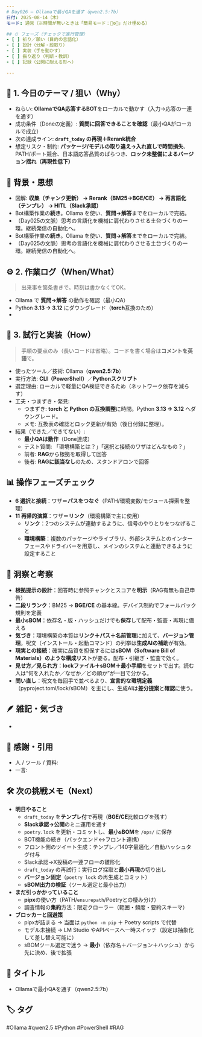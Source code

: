 ```yaml
---
# Day026 — Ollamaで最小QAを通す（qwen2.5:7b）
日付: 2025-08-14（木）  
モード: 通常（※時間が無いときは「簡易モード：🎯⚙️🔁」だけ埋める）

## ⏱ フェーズ（チェックで進行管理）
- [ ] 祈り／願い（目的の言語化）
- [ ] 設計（分解・段取り）
- [ ] 実装（手を動かす）
- [ ] 振り返り（判断・教訓）
- [ ] 記録（公開に耐える形へ）

---
```


## 🎯 1. 今日のテーマ / 狙い（Why）
- ねらい: **OllamaでQA応答するBOT**をローカルで動かす（入力→応答の一連を通す）
- 成功条件（Doneの定義）: **質問に回答できることを確認**（最小QAがローカルで成立）
- 次の達成ライン: **`draft_today` の再現＋Rerank統合**
- 想定リスク・制約: **パッケージ/モデルの取り違え→入れ直しで時間損失**、PATH/ポート競合、日本語応答品質のばらつき、**ロック未整備によるバージョン揺れ（再現性低下）**

## 🧠 背景・思想
- 図解: **収集（チャンク更新） → Rerank（BM25→BGE/CE） → 再言語化（テンプレ） → HITL（Slack承認）**
- Bot構築作業の**続き**。Ollama を使い、**質問→解答**までをローカルで完結。
- （Day025の文脈）思考の言語化を機械に肩代わりさせる土台づくりの一環。継続発信の自動化へ。
- Bot構築作業の**続き**。Ollama を使い、**質問→解答**までをローカルで完結。
- （Day025の文脈）思考の言語化を機械に肩代わりさせる土台づくりの一環。継続発信の自動化へ。

## ⚙️ 2. 作業ログ（When/What）
> 出来事を箇条書きで。時刻は書かなくてOK。
- Ollama で **質問→解答** の動作を確認（最小QA）
- Python **3.13 → 3.12** にダウングレード（**torch**互換のため）
-

## 🧪 3. 試行と実装（How）
> 手順の要点のみ（長いコードは省略）。コードを書く場合は**コメントを英語**で。
- 使ったツール／技術: Ollama（**qwen2.5:7b**）
- 実行方法: **CLI（PowerShell）**／**Pythonスクリプト**
- 選定理由: ローカルで軽量にQA検証できるため（ネットワーク依存を減らす）
- 工夫・つまずき・発見:
  - つまずき: **torch と Python の互換調整**に時間。Python **3.13 → 3.12** へダウングレード。
  - メモ: 互換表の確認とロック更新が有効（後日付録に整理）。
- 結果（できた／できてない）:
  - **最小QAは動作**（Done達成）
  - テスト質問: 「環境構築とは？」「選択と接続のワザはどんなもの？」
  - 前者: **RAG**から根拠を取得して回答
  - 後者: **RAGに該当なし**のため、スタンドアロンで回答

## 📊 操作フェーズチェック
- **6 選択と接続**：ワザ＝**パスをつなぐ**（PATH/環境変数/モジュール探索を整理）
- **11 再帰的演算**：ワザ＝**リンク**（環境構築で主に使用）
  - **リンク**：2つのシステムが連動するように、信号のやりとりをつなげること
  - **環境構築**：複数のパッケージやライブラリ、外部システムとのインターフェースやドライバーを用意し、メインのシステムと連動できるように設定すること

## 🔁 洞察と考察
- **根拠提示の設計**：回答時に参照チャンクとスコアを**明示**（RAG有無も自己申告）
- **二段リランク**：BM25 → **BGE/CE** の基本線。デバイス制約でフォールバック規則を定義
- **最小sBOM**：依存名・版・ハッシュだけでも**保存**して配布・監査・再現に備える
- **気づき**：環境構築の本質は**リンク＋パス＋名前管理**に加えて、**バージョン管理**。呪文（インストール・起動コマンド）の列挙は**生成AIの補助**が有効。
- **現実との接続**：確実に品質を担保するには**sBOM（Software Bill of Materials）**のような**構成リスト**が要る。配布・引継ぎ・監査で効く。
- **見せ方／見られ方**：**lockファイル＋sBOM＋最小手順**をセットで出す。読む人は“何を入れたか／なぜか／どの順か”が一目で分かる。
- **問い直し**：呪文を毎回手で並べるより、**宣言的な環境定義**（pyproject.toml/lock/sBOM）を主にし、生成AIは**差分提案**と**確認**に使う。

## 🪶 雑記・気づき
-

## 🙏 感謝・引用
- 人 / ツール / 資料:
- 一言:

## 🛠 次の挑戦メモ（Next）
- **明日やること**
  - `draft_today` を**テンプレ付**で再現（**BGE/CE**比較ログを残す）
  - **Slack承認→公開**のミニ運用を通す
  - `poetry.lock` を更新・コミットし、**最小sBOM**を `/ops/` に保存
  - BOT機能の続き（バックエンド↔フロント連携）
  - フロント側のツイート生成：テンプレ／140字最適化／自動ハッシュタグ付与
  - Slack承認→X投稿の一連フローの雛形化
  - `draft_today` の再試行：実行ログ採取と**最小再現**の切り出し
  - **バージョン固定**（`poetry lock` の再生成とコミット）
  - **sBOM出力の検証**（ツール選定と最小出力）
- **まだ引っかかっていること**
  - **pipx**の使い方（PATH/`ensurepath`/Poetryとの棲み分け）
  - 調査情報の**集約**方法：限定クローラー（範囲・頻度・要約スキーマ）
- **ブロッカーと回避策**
  - pipxが詰まる → 当面は `python -m pip` ＋ Poetry scripts で代替
  - モデル未接続 → LM Studio やAPIベースへ一時スイッチ（設定は抽象化して差し替え可能に）
  - sBOMツール選定で迷う → **最小**（依存名＋バージョン＋ハッシュ）から先に決め、後で拡張

## 📝 タイトル
- Ollamaで最小QAを通す（qwen2.5:7b）

## 🏷 タグ
#Ollama #qwen2.5 #Python #PowerShell #RAG

